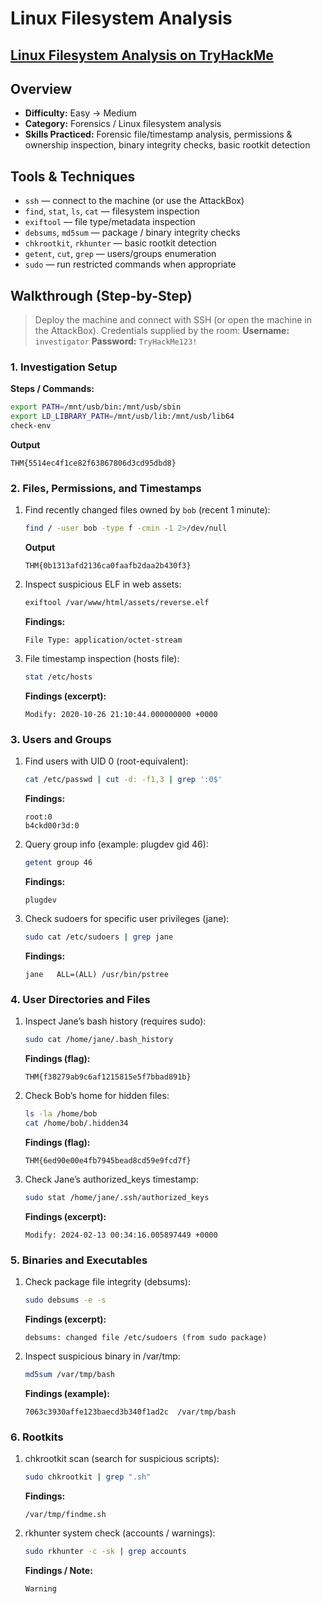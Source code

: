 # Linux Filesystem Analysis

## [Linux Filesystem Analysis on TryHackMe](https://tryhackme.com/room/linuxfilesystemanalysis)

## Overview

* **Difficulty:** Easy → Medium
* **Category:** Forensics / Linux filesystem analysis
* **Skills Practiced:** Forensic file/timestamp analysis, permissions & ownership inspection, binary integrity checks, basic rootkit detection

## Tools & Techniques

* `ssh` — connect to the machine (or use the AttackBox)
* `find`, `stat`, `ls`, `cat` — filesystem inspection
* `exiftool` — file type/metadata inspection
* `debsums`, `md5sum` — package / binary integrity checks
* `chkrootkit`, `rkhunter` — basic rootkit detection
* `getent`, `cut`, `grep` — users/groups enumeration
* `sudo` — run restricted commands when appropriate

## Walkthrough (Step-by-Step)

> Deploy the machine and connect with SSH (or open the machine in the AttackBox).
> Credentials supplied by the room:
> **Username:** `investigator`
> **Password:** `TryHackMe123!`

### 1. Investigation Setup

**Steps / Commands:**

```bash
export PATH=/mnt/usb/bin:/mnt/usb/sbin
export LD_LIBRARY_PATH=/mnt/usb/lib:/mnt/usb/lib64
check-env
```

**Output**

```
THM{5514ec4f1ce82f63867806d3cd95dbd8}
```

### 2. Files, Permissions, and Timestamps

1. Find recently changed files owned by `bob` (recent 1 minute):

	```bash
	find / -user bob -type f -cmin -1 2>/dev/null
	```

	**Output**

	```
	THM{0b1313afd2136ca0faafb2daa2b430f3}
	```

2. Inspect suspicious ELF in web assets:

	```bash
	exiftool /var/www/html/assets/reverse.elf
	```

	**Findings:**

	```
	File Type: application/octet-stream
	```

3. File timestamp inspection (hosts file):

	```bash
	stat /etc/hosts
	```

	**Findings (excerpt):**

	```
	Modify: 2020-10-26 21:10:44.000000000 +0000
	```

### 3. Users and Groups

1. Find users with UID 0 (root-equivalent):

	```bash
	cat /etc/passwd | cut -d: -f1,3 | grep ':0$'
	```

	**Findings:**

	```
	root:0
	b4ckd00r3d:0
	```

2. Query group info (example: plugdev gid 46):

	```bash
	getent group 46
	```

	**Findings:**

	```
	plugdev
	```

3. Check sudoers for specific user privileges (jane):

	```bash
	sudo cat /etc/sudoers | grep jane
	```

	**Findings:**

	```
	jane   ALL=(ALL) /usr/bin/pstree
	```

### 4. User Directories and Files

1. Inspect Jane’s bash history (requires sudo):

	```bash
	sudo cat /home/jane/.bash_history
	```

	**Findings (flag):**

	```
	THM{f38279ab9c6af1215815e5f7bbad891b}
	```

2. Check Bob’s home for hidden files:

	```bash
	ls -la /home/bob
	cat /home/bob/.hidden34
	```

	**Findings (flag):**

	```
	THM{6ed90e00e4fb7945bead8cd59e9fcd7f}
	```

3. Check Jane’s authorized_keys timestamp:

	```bash
	sudo stat /home/jane/.ssh/authorized_keys
	```

	**Findings (excerpt):**

	```
	Modify: 2024-02-13 00:34:16.005897449 +0000
	```

### 5. Binaries and Executables

1. Check package file integrity (debsums):

	```bash
	sudo debsums -e -s
	```

	**Findings (excerpt):**

	```
	debsums: changed file /etc/sudoers (from sudo package)
	```

2. Inspect suspicious binary in /var/tmp:

	```bash
	md5sum /var/tmp/bash
	```

	**Findings (example):**

	```
	7063c3930affe123baecd3b340f1ad2c  /var/tmp/bash
	```

### 6. Rootkits

1. chkrootkit scan (search for suspicious scripts):

	```bash
	sudo chkrootkit | grep ".sh"
	```

	**Findings:**

	```
	/var/tmp/findme.sh
	```

2. rkhunter system check (accounts / warnings):

	```bash
	sudo rkhunter -c -sk | grep accounts
	```

	**Findings / Note:**

	```
	Warning
	```
